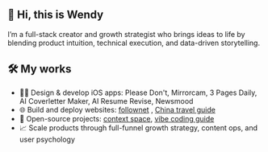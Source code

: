 ## 👋 Hi, this is Wendy

I’m a full-stack creator and growth strategist who brings ideas to life by blending product intuition, technical execution, and data-driven storytelling.


## 🛠️ My works

- 👩‍💻 Design & develop iOS apps: Please Don't, Mirrorcam, 3 Pages Daily, AI Coverletter Maker, AI Resume Revise, Newsmood
- 🌐 Build and deploy websites: [follownet](https://www.follownet.online) , [China travel guide](https://www.localtravelguide.fun)
- 🔧 Open-source projects: [context space](https://github.com/context-space/context-space), [vibe coding guide](https://github.com/wendy7756/vibe-coding-guide)
- 📈 Scale products through full-funnel growth strategy, content ops, and user psychology
